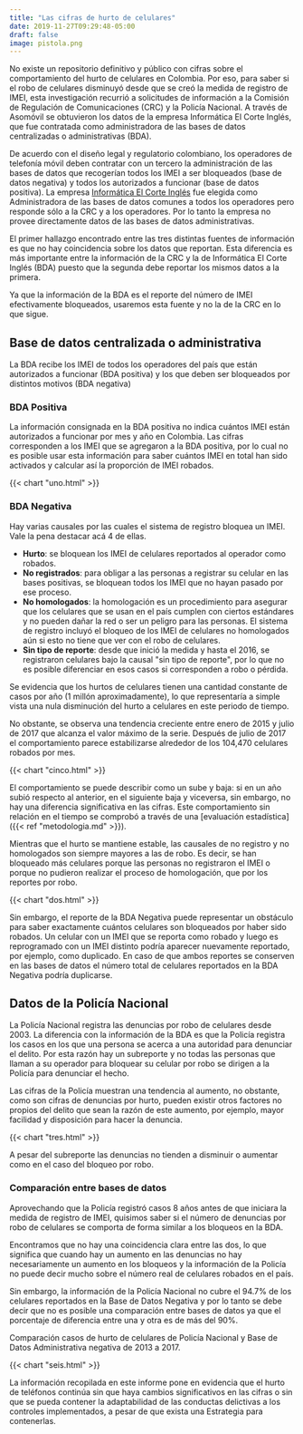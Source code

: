 ```yaml
---
title: "Las cifras de hurto de celulares"
date: 2019-11-27T09:29:48-05:00
draft: false
image: pistola.png
---
```


No existe un repositorio definitivo y público con cifras sobre el comportamiento del hurto de celulares en Colombia. Por eso, para saber si el robo de celulares disminuyó desde que se creó la medida de registro de IMEI, esta investigación recurrió a solicitudes de información a la Comisión de Regulación de Comunicaciones (CRC) y la Policía Nacional. A través de Asomóvil se obtuvieron los datos de la empresa Informática El Corte Inglés, que fue contratada como administradora de las bases de datos centralizadas o administrativas (BDA).

De acuerdo con el diseño legal y regulatorio colombiano, los operadores de telefonía móvil deben contratar con un tercero la administración de las bases de datos que recogerían todos los IMEI a ser bloqueados (base de datos negativa) y todos los autorizados a funcionar (base de datos positiva). La empresa [Informática El Corte Inglés](https://www.iecisa.com/en/digital-transformation/) fue elegida como Administradora de las bases de datos comunes a todos los operadores pero responde sólo a la CRC y a los operadores. Por lo tanto la empresa no provee directamente datos de las bases de datos administrativas.

El primer hallazgo encontrado entre las tres distintas fuentes de información es que no hay coincidencia sobre los datos que reportan. Esta diferencia es más importante entre la información de la CRC y la de Informática El Corte Inglés (BDA) puesto que la segunda debe reportar los mismos datos a la primera.

Ya que la información de la BDA es el reporte del número de IMEI efectivamente bloqueados, usaremos esta fuente y no la de la CRC en lo que sigue.

## Base de datos centralizada o administrativa

La BDA recibe los IMEI de todos los operadores del país que están autorizados a funcionar (BDA positiva) y los que deben ser bloqueados por distintos motivos (BDA negativa)

### BDA Positiva

La información consignada en la BDA positiva no indica cuántos IMEI están autorizados a funcionar por mes y año en Colombia. Las cifras corresponden a los IMEI que se agregaron a la BDA positiva, por lo cual no es posible usar esta información para saber cuántos IMEI en 
total han sido activados y calcular así la proporción de IMEI robados.

{{< chart "uno.html" >}}

### BDA Negativa

Hay varias causales por las cuales el sistema de registro bloquea un IMEI. Vale la pena destacar acá 4 de ellas.

- __Hurto__: se bloquean los IMEI de celulares reportados al operador como robados. 
- __No registrados__: para obligar a las personas a registrar su celular en las bases positivas, se bloquean todos los IMEI que no hayan pasado por ese proceso.
- __No homologados__: la homologación es un procedimiento para asegurar que los celulares que se usan en el país cumplen con ciertos estándares y no pueden dañar la red o ser un peligro para las personas. El sistema de registro incluyó el bloqueo de los IMEI de celulares no homologados aún si esto no tiene que ver con el robo de celulares.
- __Sin tipo de reporte__: desde que inició la medida y hasta el 2016, se registraron celulares bajo la causal "sin tipo de reporte", por lo que no es posible diferenciar en esos casos si corresponden a robo o pérdida.

Se evidencia que los hurtos de celulares tienen una cantidad constante de casos por año (1 millón aproximadamente), lo que representaría a simple vista una nula disminución del hurto a celulares en este periodo de tiempo.

<!-- {{< chart "tabla_1.html" >}} -->

No obstante, se observa una tendencia creciente entre enero de 2015 y julio de 2017 que alcanza el valor máximo de la serie. Después de julio de 2017 el comportamiento parece estabilizarse alrededor de los 104,470 celulares robados por mes.

{{< chart "cinco.html" >}}

El comportamiento se puede describir como un sube y baja: si en un año subió respecto al anterior, en el siguiente baja y viceversa, sin embargo, no hay una diferencia significativa en las cifras. Este comportamiento sin relación en el tiempo se comprobó a través de una [evaluación estadística]({{< ref "metodologia.md" >}}).

Mientras que el hurto se mantiene estable, las causales de no registro y no homologados son siempre mayores a las de robo. Es decir, se han bloqueado más celulares porque las personas no registraron el IMEI o porque no pudieron realizar el proceso de homologación, que por los reportes por robo.

{{< chart "dos.html" >}}

Sin embargo, el reporte de la BDA Negativa puede representar un obstáculo para saber exactamente cuántos celulares son bloqueados por haber sido robados. Un celular con un IMEI que se reporta como robado y luego es reprogramado con un IMEI distinto podría aparecer nuevamente reportado, por ejemplo, como duplicado. En caso de que ambos reportes se conserven en las bases de datos el número total de celulares reportados en la BDA Negativa podría duplicarse.

## Datos de la Policía Nacional

La Policía Nacional registra las denuncias por robo de celulares desde 2003. La diferencia con la información de la BDA es que la Policía registra los casos en los que una persona se acerca a una autoridad para denunciar el delito. Por esta razón hay un subreporte y no todas las personas que llaman a su operador para bloquear su celular por robo se dirigen a la Policía para denunciar el hecho.

Las cifras de la Policía muestran una tendencia al aumento, no obstante, como son cifras de denuncias por hurto, pueden existir otros factores no propios del delito que sean la razón de este aumento, por ejemplo, mayor facilidad y disposición para hacer la denuncia.

{{< chart "tres.html" >}}

A pesar del subreporte las denuncias no tienden a disminuir o aumentar como en el caso del bloqueo por robo.

### Comparación entre bases de datos

Aprovechando que la Policía registró casos 8 años antes de que iniciara la medida de registro de IMEI, quisimos saber si el número de denuncias por robo de celulares se comporta de forma similar a los bloqueos en la BDA.

Encontramos que no hay una coincidencia clara entre las dos, lo que significa que cuando hay un aumento en las denuncias no hay necesariamente un aumento en los bloqueos y la información de la Policía no puede decir mucho sobre el número real de celulares robados en el país.

Sin embargo, la información de la Policía Nacional no cubre el 94.7% de los celulares reportados en la Base de Datos Negativa y por lo tanto se debe decir que no es posible una comparación entre bases de datos ya que el porcentaje de diferencia entre una y otra es de más del 90%.

Comparación casos de hurto de celulares de Policía Nacional y Base de Datos Administrativa negativa de 2013 a 2017.

{{< chart "seis.html" >}}

<!-- {{< chart "tabla_2.html" >}} -->

La información recopilada en este informe pone en evidencia que el hurto de teléfonos continúa sin que haya cambios significativos en las cifras o sin que se pueda contener la adaptabilidad de las conductas delictivas a los controles implementados, a pesar de que exista una Estrategia para contenerlas.
